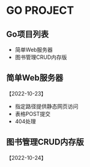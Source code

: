 # GO PROJECT

## Go项目列表
- 简单Web服务器 
- 图书管理CRUD内存版


## 简单Web服务器
【2022-10-23】
- 指定路径提供静态网页访问
- 表格POST提交
- 404处理

## 图书管理CRUD内存版
【2022-10-24】